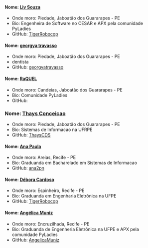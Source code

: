 #### Nome: [Liv Souza](https://github.com/TigerRobocop/)
- Onde moro: Piedade, Jaboatão dos Guararapes - PE
- Bio: Engenheira de Software no CESAR e APX pela comunidade PyLadies
- GitHub: [TigerRobocop](https://github.com/TigerRobocop/)

#### Nome: [georgya travasso](https://github.com/georgyatravasso)
- Onde moro: Piedade, Jaboatão dos Guararapes - PE
- dentista
- GitHub: [georgyatravasso](https://github.com/georgyatravasso)

#### Nome: [RaQUEL](https://github.com/raquelpaiva)
- Onde moro: Candeias, Jaboatão dos Guararapes - PE
- Bio: Comunidade PyLadies
- GitHub: [](https://github.com/raquelpaiva)

### Nome: [Thays Conceicao](https://github.com/ThaysCDS/)
- Onde moro: Piedade, Jaboatão dos Guararapes - PE
- Bio: Sistemas de Informacao na UFRPE
- GitHub: [ThaysCDS](https://github.com/ThaysCDS/)

#### Nome: [Ana Paula](https://github.com/ana2pn/)
- Onde moro: Areias, Recife - PE
- Bio: Graduanda em Bacharelado em Sistemas de Informacao
- GitHub: [ana2pn](https://github.com/ana2pn/)

#### Nome: [Débora Cardoso](https://github.com/debmcardoso/)
- Onde moro: Espinheiro, Recife - PE
- Bio: Graduanda em Engenharia Eletrônica na UFPE
- GitHub: [TigerRobocop](https://github.com/debmcardoso/)

#### Nome: [Angélica Muniz](https://github.com/angelicamuniz/)
- Onde moro: Encruzilhada, Recife - PE
- Bio: Graduanda de Engenheria Eletrônica na UFPE e APX pela comunidade PyLadies
- GitHub: [AngelicaMuniz](https://github.com/angelicamuniz/)
